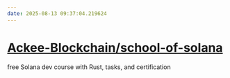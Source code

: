 ```yaml
---
date: 2025-08-13 09:37:04.219624
---
```


# [Ackee-Blockchain/school-of-solana](https://github.com/Ackee-Blockchain/school-of-solana)

free Solana dev course with Rust, tasks, and certification